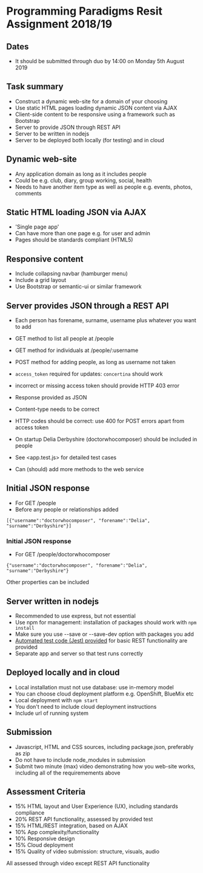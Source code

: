 # Programming Paradigms Resit Assignment 2018/19 


## Dates

- It should be submitted through duo by 14:00 on Monday 5th August 2019


## Task summary

- Construct a dynamic web-site for a domain of your choosing
- Use static HTML pages loading dynamic JSON content via AJAX
- Client-side content to be responsive using a framework such as Bootstrap
- Server to provide  JSON through REST API
- Server to be written in nodejs
- Server to be deployed both locally (for testing) and in cloud


## Dynamic web-site

- Any application domain as long as it includes people
- Could be e.g. club, diary, group working, social, health
- Needs to have another item type as well as people e.g. events, photos, comments


## Static HTML loading JSON via AJAX

- 'Single page app'
- Can have more than one page e.g. for user and admin
- Pages should be standards compliant (HTML5)


## Responsive content 

- Include collapsing navbar (hamburger menu)
- Include a grid layout
- Use Bootstrap or semantic-ui or similar framework


## Server provides JSON through a REST API

- Each person has forename, surname, username plus whatever you want to add
- GET method to list all people at /people
- GET method for individuals at /people/:username


- POST method for adding people, as long as username not taken
- `access_token` required for updates: `concertina` should work
- incorrect or missing access token should provide HTTP 403 error
- Response provided as JSON
- Content-type needs to be correct
- HTTP codes should be correct: use 400 for POST errors apart from access token
- On startup Delia Derbyshire (doctorwhocomposer) should be included in people
- See <app.test.js> for detailed test cases
- Can (should) add more methods to the web service


## Initial JSON response

- For GET /people
- Before any people or relationships added

`[{"username":"doctorwhocomposer",
   "forename":"Delia",
   "surname":"Derbyshire"}]`



### Initial JSON response

- For GET /people/doctorwhocomposer

`{"username":"doctorwhocomposer",
  "forename":"Delia",
  "surname":"Derbyshire"}`

Other properties can be included


## Server written in nodejs

- Recommended to use express, but not essential
- Use npm for management: installation of packages should work with `npm install`
- Make sure you use --save or --save-dev option with packages you add
- [Automated test code (Jest) provided](app.test.js) for basic REST functionality are provided
- Separate app and server so that test runs correctly


## Deployed locally and in cloud

- Local installation must not use database: use in-memory model
- You can choose cloud deployment platform e.g. OpenShift, BlueMix etc
- Local deployment with `npm start`
- You don't need to include cloud deployment instructions
- Include url of running system


## Submission

- Javascript, HTML and CSS sources, including package.json, preferably as zip
- Do not have to include node_modules in submission
- Submit two minute (max) video demonstrating how you web-site works, including all of the requiremements above


## Assessment Criteria

- 15% HTML layout and User Experience (UX), including standards compliance
- 20% REST API functionality, assessed by provided test
- 15% HTML/REST integration, based on AJAX
- 10% App complexity/functionality
- 10% Responsive design
- 15% Cloud deployment
- 15% Quality of video submission: structure, visuals, audio

All assessed through video except REST API functionality

